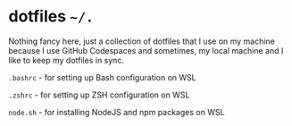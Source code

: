 # dotfiles `~/.`

Nothing fancy here, just a collection of dotfiles that I use on my machine because I use GitHub Codespaces and sometimes, my local machine and I like to keep my dotfiles in sync.

`.bashrc` - for setting up Bash configuration on WSL

`.zshrc` - for setting up ZSH configuration on WSL

`node.sh` - for installing NodeJS and npm packages on WSL
